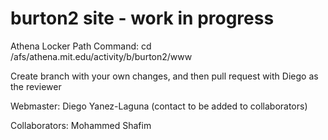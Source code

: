 # burton2 site - work in progress
Athena Locker Path Command: cd /afs/athena.mit.edu/activity/b/burton2/www

Create branch with your own changes, and then pull request with Diego as the reviewer

Webmaster: Diego Yanez-Laguna (contact to be added to collaborators)

Collaborators: Mohammed Shafim
